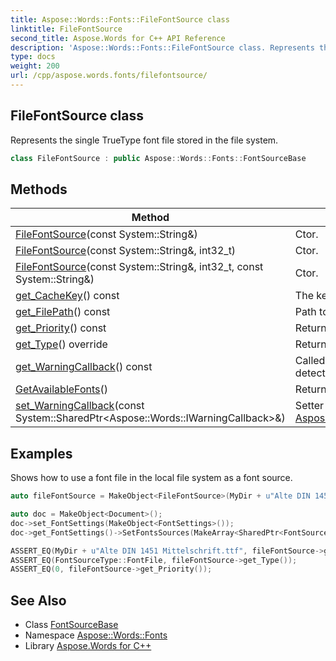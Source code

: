 ```yaml
---
title: Aspose::Words::Fonts::FileFontSource class
linktitle: FileFontSource
second_title: Aspose.Words for C++ API Reference
description: 'Aspose::Words::Fonts::FileFontSource class. Represents the single TrueType font file stored in the file system in C++.'
type: docs
weight: 200
url: /cpp/aspose.words.fonts/filefontsource/
---
```

## FileFontSource class


Represents the single TrueType font file stored in the file system.

```cpp
class FileFontSource : public Aspose::Words::Fonts::FontSourceBase
```

## Methods

| Method | Description |
| --- | --- |
| [FileFontSource](./filefontsource/)(const System::String\&) | Ctor. |
| [FileFontSource](./filefontsource/)(const System::String\&, int32_t) | Ctor. |
| [FileFontSource](./filefontsource/)(const System::String\&, int32_t, const System::String\&) | Ctor. |
| [get_CacheKey](./get_cachekey/)() const | The key of this source in the cache. |
| [get_FilePath](./get_filepath/)() const | Path to the font file. |
| [get_Priority](../fontsourcebase/get_priority/)() const | Returns the font source priority. |
| [get_Type](./get_type/)() override | Returns the type of the font source. |
| [get_WarningCallback](../fontsourcebase/get_warningcallback/)() const | Called during processing of font source when an issue is detected that might result in formatting fidelity loss. |
| [GetAvailableFonts](../fontsourcebase/getavailablefonts/)() | Returns list of fonts available via this source. |
| [set_WarningCallback](../fontsourcebase/set_warningcallback/)(const System::SharedPtr\<Aspose::Words::IWarningCallback\>\&) | Setter for [Aspose::Words::Fonts::FontSourceBase::get_WarningCallback](../fontsourcebase/get_warningcallback/). |

## Examples



Shows how to use a font file in the local file system as a font source. 
```cpp
auto fileFontSource = MakeObject<FileFontSource>(MyDir + u"Alte DIN 1451 Mittelschrift.ttf", 0);

auto doc = MakeObject<Document>();
doc->set_FontSettings(MakeObject<FontSettings>());
doc->get_FontSettings()->SetFontsSources(MakeArray<SharedPtr<FontSourceBase>>({fileFontSource}));

ASSERT_EQ(MyDir + u"Alte DIN 1451 Mittelschrift.ttf", fileFontSource->get_FilePath());
ASSERT_EQ(FontSourceType::FontFile, fileFontSource->get_Type());
ASSERT_EQ(0, fileFontSource->get_Priority());
```

## See Also

* Class [FontSourceBase](../fontsourcebase/)
* Namespace [Aspose::Words::Fonts](../)
* Library [Aspose.Words for C++](../../)
